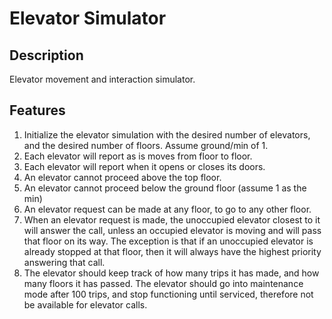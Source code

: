 # Elevator Simulator

## Description
Elevator movement and interaction simulator. 

## Features
1. Initialize the elevator simulation with the desired number of elevators, and the desired number of floors. Assume ground/min of 1.
2. Each elevator will report as is moves from floor to floor.
3. Each elevator will report when it opens or closes its doors.
4. An elevator cannot proceed above the top floor.
5. An elevator cannot proceed below the ground floor (assume 1 as the min)
6. An elevator request can be made at any floor, to go to any other floor.
7. When an elevator request is made, the unoccupied elevator closest to it will answer the call, unless an occupied elevator is moving and will pass that floor on its way. The exception is that if an unoccupied elevator is already stopped at that floor, then it will always have the highest priority answering that call.
8. The elevator should keep track of how many trips it has made, and how many floors it has passed. The elevator should go into maintenance mode after 100 trips, and stop functioning until serviced, therefore not be available for elevator calls.